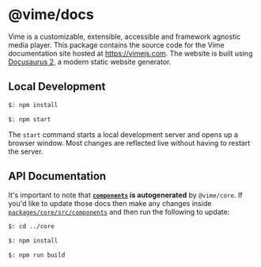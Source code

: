 # @vime/docs

Vime is a customizable, extensible, accessible and framework agnostic media player. This package 
contains the source code for the Vime documentation site hosted at https://vimejs.com. The website 
is built using [Docusaurus 2](https://v2.docusaurus.io/), a modern static website generator.

## Local Development

```bash
$: npm install

$: npm start
```

The `start` command starts a local development server and opens up a browser window. Most changes
are reflected live without having to restart the server.

## API Documentation

It's important to note that **[`components`](./docs/components) is autogenerated** by
`@vime/core`. If you'd like to update those docs then make any changes inside
[`packages/core/src/components`](../packages/core/src/components) and then run the following to update:

```bash
$: cd ../core

$: npm install

$: npm run build
```
